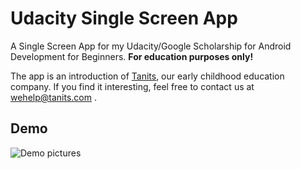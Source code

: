 # Udacity Single Screen App

A Single Screen App for my Udacity/Google Scholarship for Android Development for Beginners. **For education purposes only!**

The app is an introduction of [Tanits](https://www.tanits.com), our early childhood education company. If you find it interesting, feel free to contact us at wehelp@tanits.com .

## Demo

![Demo pictures](https://c1.staticflickr.com/3/2858/32763062544_81ac62c3e0_c.jpg)